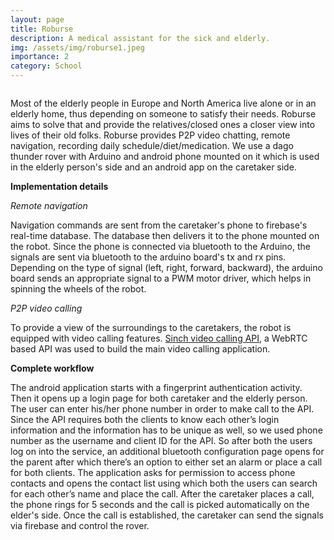 ```yaml
---
layout: page
title: Roburse
description: A medical assistant for the sick and elderly.
img: /assets/img/roburse1.jpeg
importance: 2
category: School
---
```


<img class="img-fluid rounded z-depth-1" src="{{ '/assets/img/roburse2.jpeg' | relative_url }}" alt="" title="Roburse in action"/>


Most of the elderly people in Europe and North America live alone or in an elderly home, thus depending on someone to satisfy their needs. Roburse aims to solve that and provide the relatives/closed ones a closer view into lives of their old folks. Roburse provides P2P video chatting, remote navigation, recording daily schedule/diet/medication. We use a dago thunder rover with Arduino and android phone mounted on it
which is used in the elderly person's side and an android app on the caretaker side. 

**Implementation details**

*Remote navigation*

Navigation commands are sent from the caretaker's phone to firebase's real-time database. The database then delivers it to the phone mounted on the robot. Since the phone is connected via bluetooth to the Arduino, the signals are sent via bluetooth to the arduino board's tx and rx pins. Depending on the type of signal (left, right, forward, backward), the arduino board sends  an appropriate signal to a PWM motor driver, which helps in spinning the wheels of the robot.

*P2P video calling*

To provide a view of the surroundings to the caretakers, the robot is equipped with video calling features. [Sinch video calling API](https://www.sinch.com/products/apis/calling/video/), a WebRTC based API was used to build the main video calling application. 

**Complete workflow**

The android application starts with a fingerprint authentication activity. Then it opens up a login page for both caretaker and the elderly person. The user can enter his/her phone number in order to make call to the API. Since the API requires both the clients to know each other’s login information and the information has to be unique as well, so we used phone number as the username and client ID for the API. So after both the users log on into the service, an additional bluetooth configuration page opens for the parent after which there’s an option to either set an alarm or place a call for both clients. The application asks for permission to access phone contacts and opens the contact list using which both the users can search for each other’s name and place the call. After the caretaker places a call, the phone rings for 5 seconds and the call is picked automatically on the elder's side. Once the call is established, the caretaker can send the signals via firebase and control the rover.

<div class="row justify-content-sm-center">
    <div class="col-sm-4 mt-3 mt-md-0">
        <img class="img-fluid rounded z-depth-1" src="{{ '/assets/img/roburse3.jpeg' | relative_url }}" alt=""/>
    </div>
    <div class="col-sm-4 mt-3 mt-md-0">
        <img class="img-fluid rounded z-depth-1" src="{{ '/assets/img/roburse4.jpeg' | relative_url }}" alt=""/>
    </div>
    <div class="col-sm-4 mt-3 mt-md-0">
        <img class="img-fluid rounded z-depth-1" src="{{ '/assets/img/roburse5.jpeg' | relative_url }}" alt=""/>
    </div>
</div>
